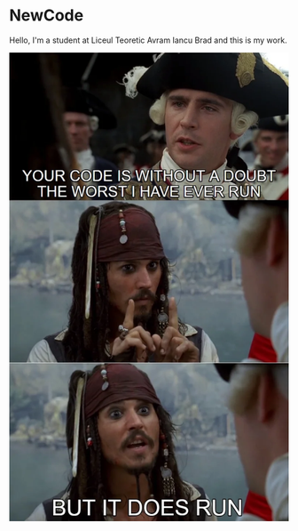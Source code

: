 # NewCode

Hello, I'm a student at Liceul Teoretic Avram Iancu Brad and this is my work.

![image](meme.png)
